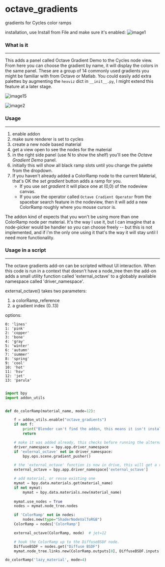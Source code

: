 # octave_gradients
gradients for Cycles color ramps

installation, use Install from File and make sure it's enabled:
![image1](https://cloud.githubusercontent.com/assets/619340/10429386/66712cc4-70f8-11e5-833d-6432f3f51a14.png)

### What is it
____

This adds a panel called Octave Gradient Demo to the Cycles node view. From here you can choose the gradient by name, it will display the colors in the same panel. These are a group of 14 commonly used gradients you might be familiar with from Octave or Matlab. You could easily add extra palettes by augmenting the `hexviz` dict in `__init__.py`, I might extend this feature at a later stage.

![image15](https://cloud.githubusercontent.com/assets/619340/10436220/5d659d54-7125-11e5-8bfa-1032e736df1f.png)

![image2](http://i.stack.imgur.com/9TpRj.png)

### Usage
____

1. enable addon
2. make sure renderer is set to cycles 
3. create a new node based material
4. get a view open to see the nodes for the material
5. in the right side panel (use N to show the shelf) you'll see the _Octave Gradient Demo_ panel.
6. initially this will show all black ramp slots until you change the palette from the dropdown.
7. If you haven't already added a ColorRamp node to the current Material, that's OK the _set gradient_ button adds a ramp for you.
   - If you use _set gradient_  it will place one at (0,0) of the nodeview canvas.
   - If you use the operator called `Octave Cradient Operator` from the spacebar search feature in the nodeview, then it will add a new ColorRamp roughly where you mouse cursor is.

The addon kind of expects that you won't be using more than one ColorRamp node per material. It's the way I use it, but I can imagine that a node-picker would be handier so you can choose freely -- but this is not implemented, and if i'm the only one using it that's the way it will stay until I need more functionality.

### Usage in a script
____

The octave gradients add-on can be scripted without UI interaction. When this code is run in a context that doesn't have a node_tree then the add-on adds a small utility function called 'external_octave' to a globably available namespace called 'driver_namespace'.

external_octave() takes two parameters:  

  1. a colorRamp_reference
  2. a gradient index  (0..13)

options:

    0: 'lines'
    1: 'pink'
    2: 'copper'
    3: 'bone'
    4: 'gray'
    5: 'winter'
    6: 'autumn'
    7: 'summer'
    8: 'spring'
    9: 'cool'
    10: 'hot'
    11: 'hsv'
    12: 'jet'
    13: 'parula'

```python

import bpy
import addon_utils


def do_colorRamp(material_name, mode=12):

    f = addon_utils.enable("octave_gradients")
    if not f:
        print("Blender can't find the addon, this means it isn't installed properly")
        return

    # make it was added already, this checks before running the alternative code
    driver_namespace = bpy.app.driver_namespace
    if 'external_octave' not in driver_namespace:
        bpy.ops.scene.gradient_pusher()

    # the 'external_octave' function is now in drive, this will get a reference to it
    external_octave = bpy.app.driver_namespace['external_octave']

    # add material, or reuse existing one
    mymat = bpy.data.materials.get(material_name)
    if not mymat:
        mymat = bpy.data.materials.new(material_name)
        
    mymat.use_nodes = True
    nodes = mymat.node_tree.nodes

    if 'ColorRamp' not in nodes:
        nodes.new(type="ShaderNodeValToRGB")
    ColorRamp = nodes['ColorRamp']

    external_octave(ColorRamp, mode)  # jet=12

    # hook the ColorRamp up to the DiffuseBSDF node.
    DiffuseBSDF = nodes.get("Diffuse BSDF")
    mymat.node_tree.links.new(ColorRamp.outputs[0], DiffuseBSDF.inputs[0])

do_colorRamp('lazy_material', mode=4)
```